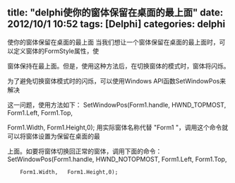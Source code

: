 title: "delphi使你的窗体保留在桌面的最上面"
date: 2012/10/1  10:52 
tags: [Delphi]
categories: delphi
---
使你的窗体保留在桌面的最上面 
当我们想让一个窗体保留在桌面的最上面时，可以定义窗体的FormStyle属性，使 

窗体保持在最上面。但是，使用这种方法后，在切换窗体的模式时，窗体将闪烁。 

为了避免切换窗体模式时的闪烁，可以使用Windows   API函数SetWindowPos来解决 

这一问题，使用方法如下： 
SetWindowPos(Form1.handle,   HWND_TOPMOST,   Form1.Left,   Form1.Top,   

Form1.Width,   Form1.Height,0); 
用实际窗体名称代替 "Form1 "，调用这个命令就可以将窗体设置为保留在桌面的最 

上面。如要将窗体切换回正常的窗体，调用下面的命令： 
		SetWindowPos(Form1.handle,   HWND_NOTOPMOST,   Form1.Left,   Form1.Top,   

		Form1.Width,   Form1.Height,0);